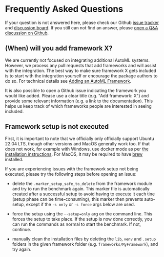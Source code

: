 # Frequently Asked Questions

If your question is not answered here, please check our Github [issue tracker](https://github.com/openml/automlbenchmark/issues) and [discussion board](https://github.com/openml/automlbenchmark/discussions). 
If you still can not find an answer, please [open a Q&A discussion on Github](https://github.com/openml/automlbenchmark/discussions/new?category=q-a).

## (When) will you add framework X?

We are currently not focused on integrating additional AutoML systems.
However, we process any pull requests that add frameworks and will assist with the integration.
The best way to make sure framework X gets included is to start with the integration 
yourself or encourage the package authors to do so. For technical details see 
[Adding an AutoML Framework](./extending/framework.md).

It is also possible to open a Github issue indicating the framework you would like added.
Please use a clear title (e.g. "Add framework: X") and provide some relevant information 
(e.g. a link to the documentation).
This helps us keep track of which frameworks people are interested in seeing included.


## Framework setup is not executed
First, it is important to note that we officially only officially support Ubuntu 22.04 LTS,
though other versions and MacOS generally work too. If that does not work, for 
example with Windows, use docker mode as per [the installation instructions](getting_started.md#installation).
For MacOS, it may be required to have [brew](https://brew.sh) installed.

If you are experiencing issues with the framework setup not being executed, please
try the following steps before opening an issue:

  - delete the `.marker_setup_safe_to_delete` from the framework module and try to run 
    the benchmark again. This marker file is automatically created after a successful 
    setup to avoid having to execute it each tine (setup phase can be time-consuming), 
    this marker then prevents auto-setup, except if the `-s only` or `-s force` args below are used.

  - force the setup using the  `--setup=only` arg on the command line. This forces the
    setup to take place. If the setup is now done correctly, you can run the commands
    as normal to start the benchmark. If not, continue.

  - manually clean the installation files by deleting the `lib`, `venv` and `.setup` folders
    in the given framework folder (e.g. `frameworks/MyFramework`), and try again.

